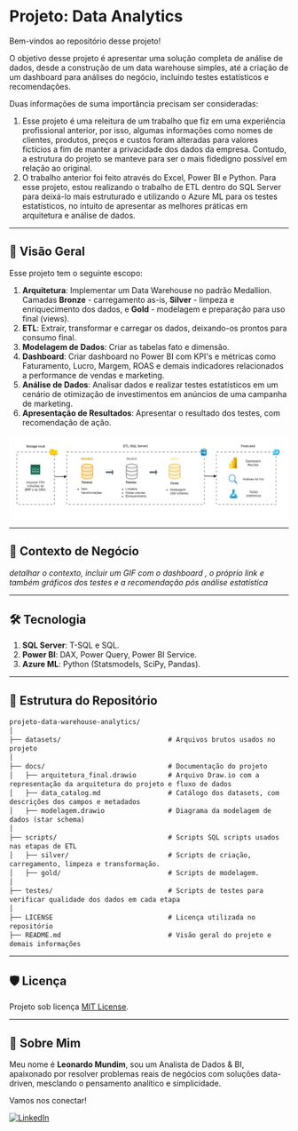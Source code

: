 # Projeto: Data Analytics 

Bem-vindos ao repositório desse projeto! 

O objetivo desse projeto é apresentar uma solução completa de análise de dados, desde a construção de um data warehouse simples, até a criação de um dashboard para análises do negócio, incluindo testes estatísticos e recomendações.

Duas informações de suma importância precisam ser consideradas:

1. Esse projeto é uma releitura de um trabalho que fiz em uma experiência profissional anterior, por isso, algumas informações como nomes de clientes, produtos, preços e custos foram alteradas para valores fictícios a fim de manter a privacidade dos dados da empresa. Contudo, a estrutura do projeto se manteve para ser o mais fidedigno possível em relação ao original.
2. O trabalho anterior foi feito através do Excel, Power BI e Python. Para esse projeto, estou realizando o trabalho de ETL dentro do SQL Server para deixá-lo mais estruturado e utilizando o Azure ML para os testes estatísticos, no intuito de apresentar as melhores práticas em arquitetura e análise de dados.



---
## 📖 Visão Geral

Esse projeto tem o seguinte escopo:

1. **Arquitetura**: Implementar um Data Warehouse no padrão Medallion. Camadas **Bronze** - carregamento as-is, **Silver** - limpeza e enriquecimento dos dados, e **Gold** - modelagem e preparação para uso final (views).
2. **ETL**: Extrair, transformar e carregar os dados, deixando-os prontos para consumo final.
3. **Modelagem de Dados**: Criar as tabelas fato e dimensão.
4. **Dashboard**: Criar dashboard no Power BI com KPI's e métricas como Faturamento, Lucro, Margem, ROAS e demais indicadores relacionados a performance de vendas e marketing.
5. **Análise de Dados**: Analisar dados e realizar testes estatísticos em um cenário de otimização de investimentos em anúncios de uma campanha de marketing.
6. **Apresentação de Resultados**: Apresentar o resultado dos testes, com recomendação de ação.

![Arquitetura](docs/arquitetura_final.drawio.PNG)

---
## 🧩 Contexto de Negócio
*detalhar o contexto, incluir um GIF com o dashboard , o próprio link e também gráficos dos testes e a recomendação pós análise estatística*


---
## 🛠️ Tecnologia 

1. **SQL Server**: T-SQL e SQL.
2. **Power BI**: DAX, Power Query, Power BI Service.
3. **Azure ML**: Python (Statsmodels, SciPy, Pandas).


---
## 📂 Estrutura do Repositório
```
projeto-data-warehouse-analytics/
│
├── datasets/                           # Arquivos brutos usados no projeto
│
├── docs/                               # Documentação do projeto
│   ├── arquitetura_final.drawio        # Arquivo Draw.io com a representação da arquitetura do projeto e fluxo de dados
│   ├── data_catalog.md                 # Catálogo dos datasets, com descrições dos campos e metadados
│   ├── modelagem.drawio                # Diagrama da modelagem de dados (star schema)
│
├── scripts/                            # Scripts SQL scripts usados nas etapas de ETL
│   ├── silver/                         # Scripts de criação, carregamento, limpeza e transformação.
│   ├── gold/                           # Scripts de modelagem.
│
├── testes/                             # Scripts de testes para verificar qualidade dos dados em cada etapa
│
├── LICENSE                             # Licença utilizada no repositório
├── README.md                           # Visão geral do projeto e demais informações

```

---
## 🛡️ Licença

Projeto sob licença [MIT License](LICENSE).
 
---
## 👨 Sobre Mim

Meu nome é **Leonardo Mundim**, sou um Analista de Dados & BI, apaixonado por resolver problemas reais de negócios com soluções data-driven, mesclando o pensamento analítico e simplicidade.

Vamos nos conectar!

[![LinkedIn](https://img.shields.io/badge/LinkedIn-0077B5?style=for-the-badge&logo=linkedin&logoColor=white)](https://linkedin.com/in/leonardo-mundim)




